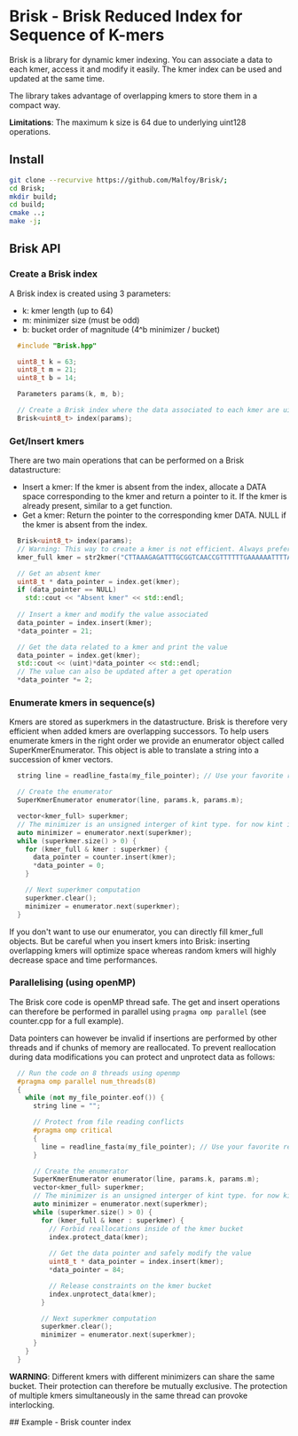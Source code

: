 # Brisk - Brisk Reduced Index for Sequence of K-mers

Brisk is a library for dynamic kmer indexing.
You can associate a data to each kmer, access it and modify it easily.
The kmer index can be used and updated at the same time.

The library takes advantage of overlapping kmers to store them in a compact way.

**Limitations**: The maximum k size is 64 due to underlying uint128 operations.

## Install


```bash
git clone --recurvive https://github.com/Malfoy/Brisk/;
cd Brisk;
mkdir build;
cd build;
cmake ..;
make -j;

```

## Brisk API

### Create a Brisk index

A Brisk index is created using 3 parameters:
- k: kmer length (up to 64)
- m: minimizer size (must be odd)
- b: bucket order of magnitude (4^b minimizer / bucket)

```cpp
  #include "Brisk.hpp"

  uint8_t k = 63;
  uint8_t m = 21;
  uint8_t b = 14;

  Parameters params(k, m, b);

  // Create a Brisk index where the data associated to each kmer are uint8_t values.
  Brisk<uint8_t> index(params);
```

### Get/Insert kmers

There are two main operations that can be performed on a Brisk datastructure:
- Insert a kmer: If the kmer is absent from the index, allocate a DATA space corresponding to the kmer and return a pointer to it. If the kmer is already present, similar to a get function.
- Get a kmer: Return the pointer to the corresponding kmer DATA. NULL if the kmer is absent from the index.

```cpp
  Brisk<uint8_t> index(params);
  // Warning: This way to create a kmer is not efficient. Always prefer enumerating kmers from a sequence as explained below.
  kmer_full kmer = str2kmer("CTTAAAGAGATTTGCGGTCAACCGTTTTTTGAAAAAATTTTATAAAAATATTTATCATATTGT", params.m);

  // Get an absent kmer
  uint8_t * data_pointer = index.get(kmer);
  if (data_pointer == NULL)
    std::cout << "Absent kmer" << std::endl;
  
  // Insert a kmer and modify the value associated
  data_pointer = index.insert(kmer);
  *data_pointer = 21;

  // Get the data related to a kmer and print the value
  data_pointer = index.get(kmer);
  std::cout << (uint)*data_pointer << std::endl;
  // The value can also be updated after a get operation
  *data_pointer *= 2;
```

### Enumerate kmers in sequence(s)

Kmers are stored as superkmers in  the datastructure.
Brisk is therefore very efficient when added kmers are overlapping successors.
To help users enumerate kmers in the right order we provide an enumerator object called SuperKmerEnumerator.
This object is able to translate a string into a succession of kmer vectors.

```cpp
  string line = readline_fasta(my_file_pointer); // Use your favorite reader here

  // Create the enumerator
  SuperKmerEnumerator enumerator(line, params.k, params.m);

  vector<kmer_full> superkmer;
  // The minimizer is an unsigned interger of kint type. for now kint is defined as a uint128_t
  auto minimizer = enumerator.next(superkmer);
  while (superkmer.size() > 0) {
    for (kmer_full & kmer : superkmer) {
      data_pointer = counter.insert(kmer);
      *data_pointer = 0;
    }

    // Next superkmer computation
    superkmer.clear();
    minimizer = enumerator.next(superkmer);
  }
```

If you don't want to use our enumerator, you can directly fill kmer_full objects.
But be careful when you insert kmers into Brisk: inserting overlapping kmers will optimize space whereas random kmers will highly decrease space and time performances.

### Parallelising (using openMP)

The Brisk core code is openMP thread safe.
The get and insert operations can therefore be performed in parallel using ```pragma omp parallel``` (see counter.cpp for a full example).

Data pointers can however be invalid if insertions are performed by other threads and if chunks of memory are reallocated.
To prevent reallocation during data modifications you can protect and unprotect data as follows:

```cpp
  // Run the code on 8 threads using openmp
  #pragma omp parallel num_threads(8)
  {
    while (not my_file_pointer.eof()) {
      string line = "";

      // Protect from file reading conflicts
      #pragma omp critical
      {
        line = readline_fasta(my_file_pointer); // Use your favorite reader here
      }

      // Create the enumerator
      SuperKmerEnumerator enumerator(line, params.k, params.m);
      vector<kmer_full> superkmer;
      // The minimizer is an unsigned interger of kint type. for now kint is defined as a uint128_t
      auto minimizer = enumerator.next(superkmer);
      while (superkmer.size() > 0) {
        for (kmer_full & kmer : superkmer) {
          // Forbid reallocations inside of the kmer bucket
          index.protect_data(kmer);
          
          // Get the data pointer and safely modify the value
          uint8_t * data_pointer = index.insert(kmer);
          *data_pointer = 84;

          // Release constraints on the kmer bucket
          index.unprotect_data(kmer);
        }

        // Next superkmer computation
        superkmer.clear();
        minimizer = enumerator.next(superkmer);
      }
    }
  }
```

**WARNING**: Different kmers with different minimizers can share the same bucket.
Their protection can therefore be mutually exclusive.
The protection of multiple kmers simultaneously in the same thread can provoke interlocking.

## Example - Brisk counter index


